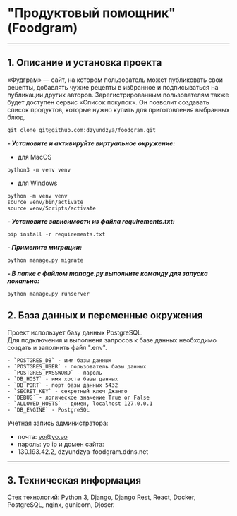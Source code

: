 # "Продуктовый помощник" (Foodgram)
---
## 1. Описание и установка проекта

 «Фудграм» — сайт, на котором пользователь может публиковать свои рецепты, добавлять чужие рецепты в избранное и подписываться на публикации других авторов. Зарегистрированным пользователям также будет доступен сервис «Список покупок». Он позволит создавать список продуктов, которые нужно купить для приготовления выбранных блюд.

```
git clone git@github.com:dzyundzya/foodgram.git
```

***- Установите и активируйте виртуальное окружение:***
- для MacOS
```
python3 -m venv venv
```
- для Windows
```
python -m venv venv
source venv/bin/activate
source venv/Scripts/activate
```

***- Установите зависимости из файла requirements.txt:***
```
pip install -r requirements.txt
```

***- Примените миграции:***
```
python manage.py migrate
```

***- В папке с файлом manage.py выполните команду для запуска локально:***
```
python manage.py runserver

```
## 2. База данных и переменные окружения

Проект использует базу данных PostgreSQL.  
Для подключения и выполненя запросов к базе данных необходимо создать и заполнить файл ".env".

```
- `POSTGRES_DB` - имя базы данных
- `POSTGRES_USER` - пользователь базы данных
- `POSTGRES_PASSWORD` - пароль
- `DB_HOST` - имя хоста базы данных
- `DB_PORT` - порт базы данных 5432
- `SECRET_KEY` - секретный ключ Джанго
- `DEBUG` - логическое значение True or False 
- `ALLOWED_HOSTS` - домен, localhost 127.0.0.1
- `DB_ENGINE` - PostgreSQL

```
Учетная запись администратора:
- почта: yo@yo.yo
- пароль: yo
ip и домен сайта:
- 130.193.42.2, dzyundzya-foodgram.ddns.net
---
## 3. Техническая информация 

Стек технологий: Python 3, Django, Django Rest, React, Docker, PostgreSQL, nginx, gunicorn, Djoser.
